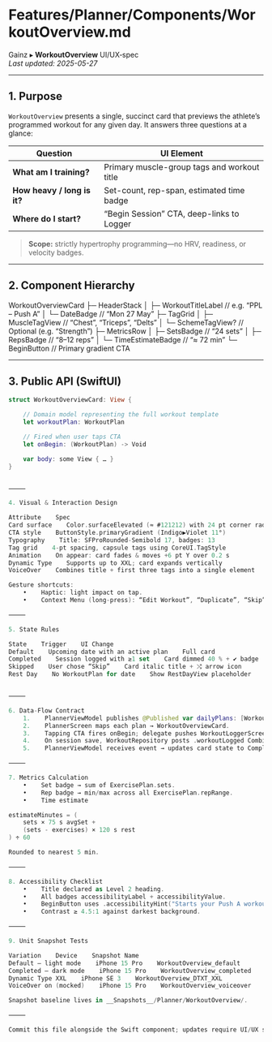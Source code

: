# Features/Planner/Components/WorkoutOverview.md  
Gainz ▸ **WorkoutOverview** UI/UX‐spec  
_Last updated: 2025-05-27_

---

## 1. Purpose  
`WorkoutOverview` presents a single, succinct card that previews the athlete’s programmed workout for any given day. It answers three questions at a glance:

| Question                      | UI Element                                  |
|-------------------------------|---------------------------------------------|
| **What am I training?**       | Primary muscle-group tags and workout title |
| **How heavy / long is it?**   | Set-count, rep-span, estimated time badge   |
| **Where do I start?**         | “Begin Session” CTA, deep-links to Logger   |

> **Scope:** strictly hypertrophy programming—no HRV, readiness, or velocity badges.

---

## 2. Component Hierarchy  

WorkoutOverviewCard
├─ HeaderStack
│  ├─ WorkoutTitleLabel          // e.g. “PPL – Push A”
│  └─ DateBadge                  // “Mon 27 May”
├─ TagGrid
│  ├─ MuscleTagView              // “Chest”, “Triceps”, “Delts”
│  └─ SchemeTagView?             // Optional (e.g. “Strength”)
├─ MetricsRow
│  ├─ SetsBadge                  // “24 sets”
│  ├─ RepsBadge                  // “8–12 reps”
│  └─ TimeEstimateBadge          // “≈ 72 min”
└─ BeginButton                   // Primary gradient CTA

---

## 3. Public API (SwiftUI)

```swift
struct WorkoutOverviewCard: View {

    // Domain model representing the full workout template
    let workoutPlan: WorkoutPlan

    // Fired when user taps CTA
    let onBegin: (WorkoutPlan) -> Void

    var body: some View { … }
}


⸻

4. Visual & Interaction Design

Attribute    Spec
Card surface    Color.surfaceElevated (≈ #121212) with 24 pt corner radius, soft shadow 0 0 12 rgba(0,0,0,0.6)
CTA style    ButtonStyle.primaryGradient (Indigo▶︎Violet 11°)
Typography    Title: SFProRounded-Semibold 17, badges: 13
Tag grid    4-pt spacing, capsule tags using CoreUI.TagStyle
Animation    On appear: card fades & moves +6 pt Y over 0.2 s
Dynamic Type    Supports up to XXL; card expands vertically
VoiceOver    Combines title + first three tags into a single element

Gesture shortcuts:
    •    Haptic: light impact on tap.
    •    Context Menu (long-press): “Edit Workout”, “Duplicate”, “Skip”.

⸻

5. State Rules

State    Trigger    UI Change
Default    Upcoming date with an active plan    Full card
Completed    Session logged with ≥1 set    Card dimmed 40 % + ✔ badge
Skipped    User chose “Skip”    Card italic title + ⤭ arrow icon
Rest Day    No WorkoutPlan for date    Show RestDayView placeholder


⸻

6. Data-Flow Contract
    1.    PlannerViewModel publishes @Published var dailyPlans: [WorkoutPlan].
    2.    PlannerScreen maps each plan → WorkoutOverviewCard.
    3.    Tapping CTA fires onBegin; delegate pushes WorkoutLoggerScreen(plan:).
    4.    On session save, WorkoutRepository posts .workoutLogged Combine event.
    5.    PlannerViewModel receives event → updates card state to Completed.

⸻

7. Metrics Calculation
    •    Set badge → sum of ExercisePlan.sets.
    •    Rep badge → min/max across all ExercisePlan.repRange.
    •    Time estimate

estimateMinutes = (
    sets × 75 s avgSet +
    (sets - exercises) × 120 s rest
) ÷ 60

Rounded to nearest 5 min.

⸻

8. Accessibility Checklist
    •    Title declared as Level 2 heading.
    •    All badges accessibilityLabel + accessibilityValue.
    •    BeginButton uses .accessibilityHint("Starts your Push A workout").
    •    Contrast ≥ 4.5:1 against darkest background.

⸻

9. Unit Snapshot Tests

Variation    Device    Snapshot Name
Default – light mode    iPhone 15 Pro    WorkoutOverview_default
Completed – dark mode    iPhone 15 Pro    WorkoutOverview_completed
Dynamic Type XXL    iPhone SE 3    WorkoutOverview_DTXT_XXL
VoiceOver on (mocked)    iPhone 15 Pro    WorkoutOverview_voiceover

Snapshot baseline lives in __Snapshots__/Planner/WorkoutOverview/.

⸻

Commit this file alongside the Swift component; updates require UI/UX sign-off plus snapshot re-regeneration.

